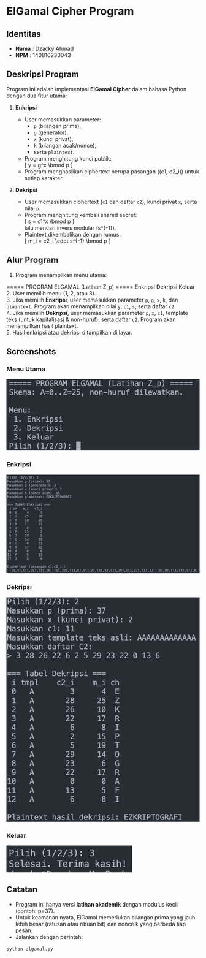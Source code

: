 # ElGamal Cipher Program

## Identitas
- **Nama** : Dzacky Ahmad  
- **NPM**  : 140810230043  

## Deskripsi Program
Program ini adalah implementasi **ElGamal Cipher** dalam bahasa Python dengan dua fitur utama:

1. **Enkripsi**  
   - User memasukkan parameter:
     - `p` (bilangan prima),
     - `g` (generator),
     - `x` (kunci privat),
     - `k` (bilangan acak/nonce),
     - serta `plaintext`.  
   - Program menghitung kunci publik:  
     \[
     y = g^x \bmod p
     \]  
   - Program menghasilkan ciphertext berupa pasangan \((c1, c2_i)\) untuk setiap karakter.

2. **Dekripsi**  
   - User memasukkan ciphertext (`c1` dan daftar `c2`), kunci privat `x`, serta nilai `p`.  
   - Program menghitung kembali shared secret:  
     \[
     s = c1^x \bmod p
     \]  
     lalu mencari invers modular \(s^{-1}\).  
   - Plaintext dikembalikan dengan rumus:  
     \[
     m_i = c2_i \cdot s^{-1} \bmod p
     \]  

## Alur Program
1. Program menampilkan menu utama:

===== PROGRAM ELGAMAL (Latihan Z_p) =====
Enkripsi
Dekripsi
Keluar
2. User memilih menu (1, 2, atau 3).  
3. Jika memilih **Enkripsi**, user memasukkan parameter `p`, `g`, `x`, `k`, dan `plaintext`. Program akan menampilkan nilai `y`, `c1`, `s`, serta daftar `c2`.  
4. Jika memilih **Dekripsi**, user memasukkan parameter `p`, `x`, `c1`, template teks (untuk kapitalisasi & non-huruf), serta daftar `c2`. Program akan menampilkan hasil plaintext.  
5. Hasil enkripsi atau dekripsi ditampilkan di layar.  

## Screenshots
### Menu Utama
![Menu Utama](screenshots/menu.png)

### Enkripsi
![Enkripsi](screenshots/enkripsi.png)

### Dekripsi
![Dekripsi](screenshots/dekripsi.png)

### Keluar
![Keluar](screenshots/keluar.png)

## Catatan
- Program ini hanya versi **latihan akademik** dengan modulus kecil (contoh: p=37).  
- Untuk keamanan nyata, ElGamal memerlukan bilangan prima yang jauh lebih besar (ratusan atau ribuan bit) dan nonce `k` yang berbeda tiap pesan.  
- Jalankan dengan perintah:
```bash
python elgamal.py

